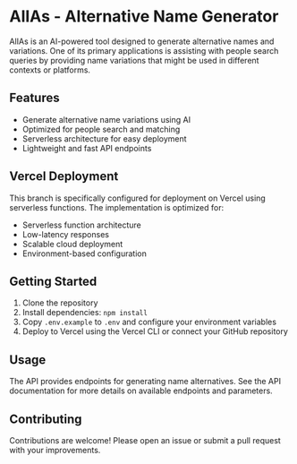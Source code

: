 # AlIAs - Alternative Name Generator

AlIAs is an AI-powered tool designed to generate alternative names and variations. One of its primary applications is assisting with people search queries by providing name variations that might be used in different contexts or platforms.

## Features

- Generate alternative name variations using AI
- Optimized for people search and matching
- Serverless architecture for easy deployment
- Lightweight and fast API endpoints

## Vercel Deployment

This branch is specifically configured for deployment on Vercel using serverless functions. The implementation is optimized for:

- Serverless function architecture
- Low-latency responses
- Scalable cloud deployment
- Environment-based configuration

## Getting Started

1. Clone the repository
2. Install dependencies: `npm install`
3. Copy `.env.example` to `.env` and configure your environment variables
4. Deploy to Vercel using the Vercel CLI or connect your GitHub repository

## Usage

The API provides endpoints for generating name alternatives. See the API documentation for more details on available endpoints and parameters.

## Contributing

Contributions are welcome! Please open an issue or submit a pull request with your improvements.
